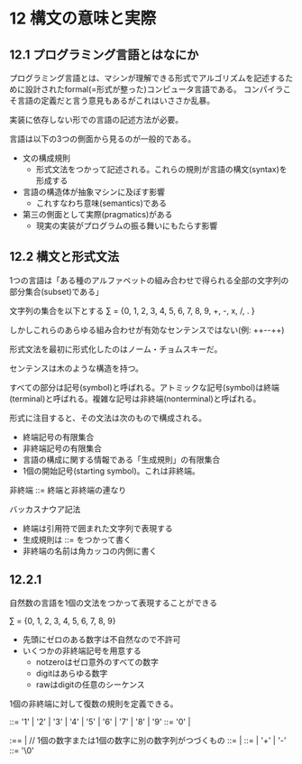 # 12 構文の意味と実際
## 12.1 プログラミング言語とはなにか
プログラミング言語とは、マシンが理解できる形式でアルゴリズムを記述するために設計されたformal(=形式が整った)コンピュータ言語である。
コンパイラこそ言語の定義だと言う意見もあるがこれはいささか乱暴。

実装に依存しない形での言語の記述方法が必要。

言語は以下の3つの側面から見るのが一般的である。
- 文の構成規則
  - 形式文法をつかって記述される。これらの規則が言語の構文(syntax)を形成する
- 言語の構造体が抽象マシンに及ぼす影響
  - これすなわち意味(semantics)である
- 第三の側面として実際(pragmatics)がある
  - 現実の実装がプログラムの振る舞いにもたらす影響


## 12.2 構文と形式文法
1つの言語は「ある種のアルファベットの組み合わせで得られる全部の文字列の部分集合(subset)である」

文字列の集合を以下とする
∑ = {0, 1, 2, 3, 4, 5, 6, 7, 8, 9, +, -, x, /, . }

しかしこれらのあらゆる組み合わせが有効なセンテンスではない(例: ++--++)

形式文法を最初に形式化したのはノーム・チョムスキーだ。

センテンスは木のような構造を持つ。

すべての部分は記号(symbol)と呼ばれる。アトミックな記号(symbol)は終端(terminal)と呼ばれる。複雑な記号は非終端(nonterminal)と呼ばれる。

形式に注目すると、その文法は次のもので構成される。
- 終端記号の有限集合
- 非終端記号の有限集合
- 言語の構成に関する情報である「生成規則」の有限集合
- 1個の開始記号(starting symbol)。これは非終端。

非終端 ::= 終端と非終端の連なり

バッカスナウア記法
- 終端は引用符で囲まれた文字列で表現する
- 生成規則は ::= をつかって書く
- 非終端の名前は角カッコの内側に書く

## 12.2.1
自然数の言語を1個の文法をつかって表現することができる

∑ = {0, 1, 2, 3, 4, 5, 6, 7, 8, 9}

- 先頭にゼロのある数字は不自然なので不許可
- いくつかの非終端記号を用意する
  - notzeroはゼロ意外のすべての数字
  - digitはあらゆる数字
  - rawはdigitの任意のシーケンス

1個の非終端に対して復数の規則を定義できる。

<notzero> ::= '1' | '2' | '3' | '4' | '5' | '6' | '7' | '8' | '9'
<digit> ::= '0' | <notzero>

<raw> :== <digit> | <digit> <raw> // 1個の数字または1個の数字に別の数字列がつづくもの
<number> ::= <digit> | <notzero><raw>
<expr> ::= <number> | <number> '+' <number> | <number> '-' <number>
<str> ::= <number> '\0'
